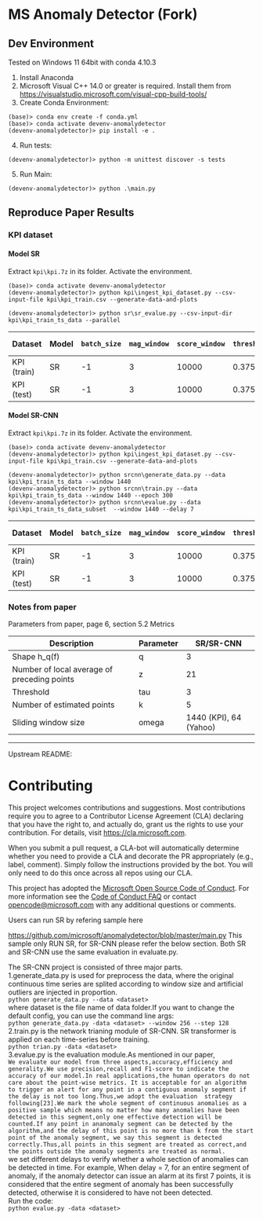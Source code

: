 # MS Anomaly Detector (Fork)
## Dev Environment 
Tested on Windows 11 64bit with conda 4.10.3
1. Install Anaconda
2. Microsoft Visual C++ 14.0 or greater is required. Install them from https://visualstudio.microsoft.com/visual-cpp-build-tools/
3. Create Conda Environment:
```
(base)> conda env create -f conda.yml
(base)> conda activate devenv-anomalydetector
(devenv-anomalydetector)> pip install -e .
```
4. Run tests:
```
(devenv-anomalydetector)> python -m unittest discover -s tests
```
5. Run Main:
```
(devenv-anomalydetector)> python .\main.py
```

## Reproduce Paper Results

### KPI dataset

#### Model SR
Extract `kpi\kpi.7z` in its folder. Activate the environment. 

```
(base)> conda activate devenv-anomalydetector
(devenv-anomalydetector)> python kpi\ingest_kpi_dataset.py --csv-input-file kpi\kpi_train.csv --generate-data-and-plots

(devenv-anomalydetector)> python sr\sr_evalue.py --csv-input-dir kpi\kpi_train_ts_data --parallel
```

| Dataset | Model | `batch_size` | `mag_window` | `score_window` | `threshold` | F1 Score | Precision | Recall | Time |
| ------- |------|--------------| ------------ | -------------- | ----------- |----------| --------- | ------ | ---- |
| KPI (train) | SR   | -1           | 3                    | 10000 | 0.375 | 0.66361  | 0.81299 | 0.5906 | 10.12s |
| KPI (test) | SR   | -1           | 3            | 10000 | 0.375 | 0.67523  | 0.75665 | 0.60962 | 9.77s |


#### Model SR-CNN
Extract `kpi\kpi.7z` in its folder. Activate the environment. 

```
(base)> conda activate devenv-anomalydetector
(devenv-anomalydetector)> python kpi\ingest_kpi_dataset.py --csv-input-file kpi\kpi_train.csv --generate-data-and-plots

(devenv-anomalydetector)> python srcnn\generate_data.py --data kpi\kpi_train_ts_data --window 1440
(devenv-anomalydetector)> python srcnn\train.py --data kpi\kpi_train_ts_data --window 1440 --epoch 300
(devenv-anomalydetector)> python srcnn\evalue.py --data kpi\kpi_train_ts_data_subset  --window 1440 --delay 7
```

| Dataset | Model | `batch_size` | `mag_window` | `score_window` | `threshold` | F1 Score | Precision | Recall | Time |
| ------- |------|--------------| ------------ | -------------- | ----------- |----------| --------- | ------ | ---- |
| KPI (train) | SR   | -1           | 3                    | 10000 | 0.375 | 0.66361  | 0.81299 | 0.5906 | 10.12s |
| KPI (test) | SR   | -1           | 3            | 10000 | 0.375 | 0.67523  | 0.75665 | 0.60962 | 9.77s |


### Notes from paper

Parameters from paper, page 6, section 5.2 Metrics

| Description  | Parameter | SR/SR-CNN |
|--------------|----------|-----------|
| Shape h_q(f) | q | 3 |
| Number of local average of preceding points | z | 21 |
| Threshold | tau | 3 |
| Number of estimated points | k | 5 |
| Sliding window size | omega | 1440 (KPI), 64 (Yahoo) |

---
Upstream README:

# Contributing

This project welcomes contributions and suggestions.  Most contributions require you to agree to a
Contributor License Agreement (CLA) declaring that you have the right to, and actually do, grant us
the rights to use your contribution. For details, visit https://cla.microsoft.com.

When you submit a pull request, a CLA-bot will automatically determine whether you need to provide
a CLA and decorate the PR appropriately (e.g., label, comment). Simply follow the instructions
provided by the bot. You will only need to do this once across all repos using our CLA.

This project has adopted the [Microsoft Open Source Code of Conduct](https://opensource.microsoft.com/codeofconduct/).
For more information see the [Code of Conduct FAQ](https://opensource.microsoft.com/codeofconduct/faq/) or
contact [opencode@microsoft.com](mailto:opencode@microsoft.com) with any additional questions or comments.

Users can run SR by refering sample here

https://github.com/microsoft/anomalydetector/blob/master/main.py
This sample only RUN SR, for SR-CNN please refer the below section. Both SR and SR-CNN use the same evaluation in evaluate.py.

The SR-CNN project is consisted of three major parts.<br> 
1.generate_data.py is used for preprocess the data, where the original continuous time series are splited according to window size and  artificial outliers are injected in proportion. <br> 
`
python generate_data.py --data <dataset>
`<br> 
where dataset is the file name of data folder.If you want to change the default config, you can use the command line args:<br>
`
python generate_data.py -data <dataset> --window 256 --step 128
`<br> 
2.train.py is the network trianing module of SR-CNN. SR transformer is applied on each time-series before training.<br> 
`
python trian.py -data <dataset>
`<br> 
3.evalue.py is the evaluation module.As mentioned in our paper, <br>
`
We evaluate our model from three aspects,accuracy,efficiency and generality.We use precision,recall and F1-score to indicate the  accuracy of our model.In real applications,the human operators do not care about the point-wise metrics. It is acceptable for an algorithm to trigger an alert for any point in a contiguous anomaly segment if the delay is not too long.Thus,we adopt the evaluation  strategy following[23].We mark the whole segment of continuous anomalies as a positive sample which means no matter how many anomalies have been detected in this segment,only one effective detection will be counted.If any point in ananomaly segment can be detected by the algorithm,and the delay of this point is no more than k from the start point of the anomaly segment, we say this segment is detected correctly.Thus,all points in this segment are treated as correct,and the points outside the anomaly segments are treated as normal. 
`<br>
we set different delays to verify whether a whole section of anomalies can be detected in time. For example,  When delay = 7, for an entire segment of anomaly, if the anomaly detector can issue an alarm at its first 7 points, it is considered that the entire segment of anomaly has been successfully detected, otherwise it is considered to have not been detected.<br> 
Run the code:<br>
`
python evalue.py -data <dataset>
`<br> 
